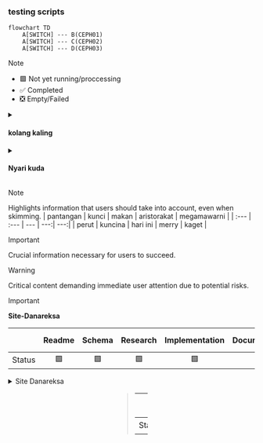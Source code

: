 ### testing scripts
```mermaid
flowchart TD
    A[SWITCH] --- B(CEPH01)
    A[SWITCH] --- C(CEPH02)
    A[SWITCH] --- D(CEPH03)    
```

> [!NOTE]
> - &#129001; Not yet running/proccessing
> - :white_check_mark: Completed
> - :negative_squared_cross_mark: Empty/Failed


<details>
<summary><h4>kolang kaling</h4></summary>
    
> [!IMPORTANT]
> Isi aja apa aja lahi, namanya juga testing **mantab**. 
> |  | Readme | Schema | Research | Implementation | Documentation | Config-data |
> :----- |:----|:----|:----|:----|:----|:----
>  Status | &#129001;[Links]() | &#129001;[Links]() | &#129001;[Links]() | &#129001;[Links]() | :white_check_mark:[Links]() | :negative_squared_cross_mark:[Links]() | 
</details>
<details>
<summary><h4>Nyari kuda</h4></summary>
> [!WARNING] 
> Isi aja apa aja lahi, namanya juga testing **mantab**. 
> |  | Readme | Schema | Research | Implementation | Documentation | Config-data |
> :----- |:----|:----|:----|:----|:----|:----
>  Status | &#129001;[Links]() | &#129001;[Links]() | &#129001;[Links]() | &#129001;[Links]() | :white_check_mark:[Links]() | :negative_squared_cross_mark:[Links]() | 
</details>







> [!NOTE]  
> Highlights information that users should take into account, even when skimming.
> | pantangan | kunci | makan | aristorakat | megamawarni |
> | :--- | :--- | --- | ---:| ---:|
> | perut | kuncina | hari ini | merry | kaget |
> 


> [!IMPORTANT]  
> Crucial information necessary for users to succeed.

> [!WARNING]  
> Critical content demanding immediate user attention due to potential risks.


> [!IMPORTANT]
> **Site-Danareksa**
>
> |  | Readme | Schema | Research | Implementation | Documentation | Config-data |
> |:---:|:---:|:---:|:---:|:---:|:---:|:---:|
> | Status | &#129001; | &#129001; | &#129001; | &#129001; | :white_check_mark: | :negative_squared_cross_mark: | 
>



<details>
<summary>Site Danareksa</summary>
    
<div class="panel-body">
<div style="margin-left: auto;
            margin-right: auto;
            width: 13%">
    
> |  | Readme | Schema | Research | Implementation | Documentation | Config-data |
> :----- |:----|:----|:----|:----|:----|:----
>  Status | &#129001;[Links]() | &#129001;[Links]() | &#129001;[Links]() | &#129001;[Links]() | :white_check_mark:[Links]() | :negative_squared_cross_mark:[Links]() | 
    
</div>
</div>
</details>


<div class="panel-body">
<div style="margin-left: auto;
            margin-right: auto;
            width: 13%">
    
> |  | Readme | Schema | Research | Implementation | Documentation | Config-data |
> :----- |:----|:----|:----|:----|:----|:----
>  Status | &#129001;[Links]() | &#129001;[Links]() | &#129001;[Links]() | &#129001;[Links]() | :white_check_mark:[Links]() | :negative_squared_cross_mark:[Links]() | 
    
</div>
</div>


